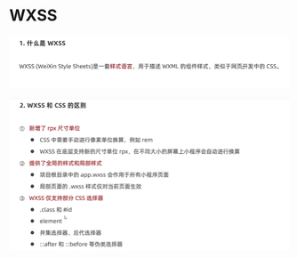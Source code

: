 # WXSS

![image-20221114170317572](img/image-20221114170317572.png)

![image-20221114170540581](img/image-20221114170540581.png)